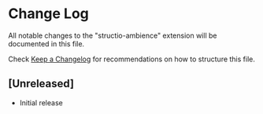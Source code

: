 # Change Log

All notable changes to the "structio-ambience" extension will be documented in this file.

Check [Keep a Changelog](http://keepachangelog.com/) for recommendations on how to structure this file.

## [Unreleased]

- Initial release
